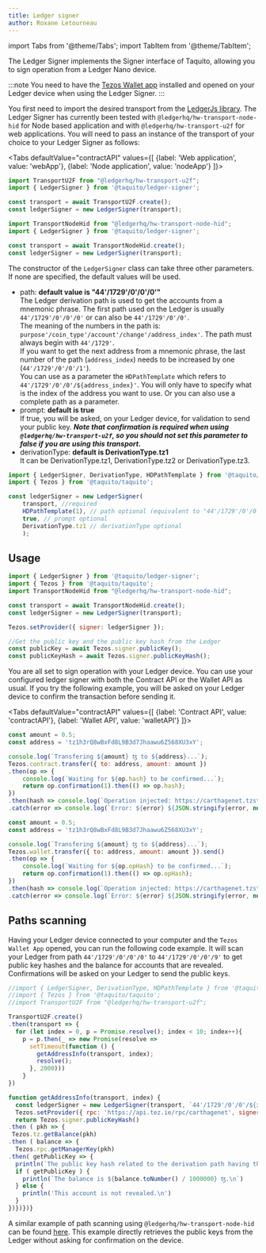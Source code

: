 ```yaml
---
title: Ledger signer
author: Roxane Letourneau
---
```


import Tabs from '@theme/Tabs';
import TabItem from '@theme/TabItem';

The Ledger Signer implements the Signer interface of Taquito, allowing you to sign operation from a Ledger Nano device. 

:::note
You need to have the [Tezos Wallet app](https://support.ledger.com/hc/en-us/articles/360016057774-Tezos-XTZ-) installed and opened on your Ledger device when using the Ledger Signer. 
:::

You first need to import the desired transport from the [LedgerJs library](https://github.com/LedgerHQ/ledgerjs). The Ledger Signer has currently been tested with `@ledgerhq/hw-transport-node-hid` for Node based application and with `@ledgerhq/hw-transport-u2f` for web applications.
You will need to pass an instance of the transport of your choice to your Ledger Signer as follows:

<Tabs
  defaultValue="contractAPI"
  values={[
    {label: 'Web application', value: 'webApp'},
    {label: 'Node application', value: 'nodeApp'}
    ]}>
  <TabItem value="webApp">

 ```js
import TransportU2F from "@ledgerhq/hw-transport-u2f";
import { LedgerSigner } from '@taquito/ledger-signer';

const transport = await TransportU2F.create();
const ledgerSigner = new LedgerSigner(transport);
 ```
 
</TabItem>
  <TabItem value="nodeApp">

 ```js
import TransportNodeHid from "@ledgerhq/hw-transport-node-hid";
import { LedgerSigner } from '@taquito/ledger-signer';

const transport = await TransportNodeHid.create();
const ledgerSigner = new LedgerSigner(transport);
 ```

  </TabItem>
</Tabs>

The constructor of the `LedgerSigner` class can take three other parameters. If none are specified, the default values will be used.

 - path: **default value is "44'/1729'/0'/0'/0'"**  
 The Ledger derivation path is used to get the accounts from a mnemonic phrase. The first path used on the Ledger is usually `44'/1729'/0'/0'/0'` or can also be `44'/1729'/0'/0'`.  
 The meaning of the numbers in the path is: `purpose'/coin_type'/account'/change'/address_index'`. The path must always begin with `44'/1729'`.  
 If you want to get the next address from a mnemonic phrase, the last number of the path (`address_index`) needs to be increased by one (`44'/1729'/0'/0'/1'`).  
 You can use as a parameter the `HDPathTemplate` which refers to `44'/1729'/0'/0'/${address_index}'`. You will only have to specify what is the index of the address you want to use. Or you can also use a complete path as a parameter.
 - prompt: **default is true**  
 If true, you will be asked, on your Ledger device, for validation to send your public key. ***Note that confirmation is required when using `@ledgerhq/hw-transport-u2f`, so you should not set this parameter to false if you are using this transport.***
 - derivationType: **default is DerivationType.tz1**  
 It can be DerivationType.tz1, DerivationType.tz2 or DerivationType.tz3.

```js
import { LedgerSigner, DerivationType, HDPathTemplate } from '@taquito/ledger-signer';
import { Tezos } from '@taquito/taquito';

const ledgerSigner = new LedgerSigner(
    transport, //required
    HDPathTemplate(1), // path optional (equivalent to "44'/1729'/0'/0'/1'")
    true, // prompt optional
    DerivationType.tz1 // derivationType optional
    );
```

## Usage

```js
import { LedgerSigner } from '@taquito/ledger-signer';
import { Tezos } from '@taquito/taquito';
import TransportNodeHid from "@ledgerhq/hw-transport-node-hid";

const transport = await TransportNodeHid.create();
const ledgerSigner = new LedgerSigner(transport);

Tezos.setProvider({ signer: ledgerSigner });

//Get the public key and the public key hash from the Ledger
const publicKey = await Tezos.signer.publicKey();
const publicKeyHash = await Tezos.signer.publicKeyHash();
```

You are all set to sign operation with your Ledger device. You can use your configured ledger signer with both the Contract API or the Wallet API as usual. If you try the following example, you will be asked on your Ledger device to confirm the transaction before sending it.

<Tabs
  defaultValue="contractAPI"
  values={[
    {label: 'Contract API', value: 'contractAPI'},
    {label: 'Wallet API', value: 'walletAPI'}
    ]}>
  <TabItem value="contractAPI">

```js
const amount = 0.5;
const address = 'tz1h3rQ8wBxFd8L9B3d7Jhaawu6Z568XU3xY';

console.log(`Transfering ${amount} ꜩ to ${address}...`);
Tezos.contract.transfer({ to: address, amount: amount })
.then(op => {
    console.log(`Waiting for ${op.hash} to be confirmed...`);
    return op.confirmation(1).then(() => op.hash);
})
.then(hash => console.log(`Operation injected: https://carthagenet.tzstats.com/${hash}`))
.catch(error => console.log(`Error: ${error} ${JSON.stringify(error, null, 2)}`));  
```

</TabItem>
  <TabItem value="walletAPI">

```js
const amount = 0.5;
const address = 'tz1h3rQ8wBxFd8L9B3d7Jhaawu6Z568XU3xY';

console.log(`Transfering ${amount} ꜩ to ${address}...`);
Tezos.wallet.transfer({ to: address, amount: amount }).send()
.then(op => {
    console.log(`Waiting for ${op.opHash} to be confirmed...`);
    return op.confirmation(1).then(() => op.opHash);
})
.then(hash => console.log(`Operation injected: https://carthagenet.tzstats.com/${hash}`))
.catch(error => console.log(`Error: ${error} ${JSON.stringify(error, null, 2)}`));     
```

  </TabItem>
</Tabs>

## Paths scanning

Having your Ledger device connected to your computer and the `Tezos Wallet App` opened, you can run the following code example. It will scan your Ledger from path `44'/1729'/0'/0'/0'` to `44'/1729'/0'/0'/9'` to get public key hashes and the balance for accounts that are revealed. Confirmations will be asked on your Ledger to send the public keys.

```js live noInline
//import { LedgerSigner, DerivationType, HDPathTemplate } from '@taquito/ledger-signer';
//import { Tezos } from '@taquito/taquito';
//import TransportU2F from "@ledgerhq/hw-transport-u2f";

TransportU2F.create()
.then(transport => {
  for (let index = 0, p = Promise.resolve(); index < 10; index++){
    p = p.then(_ => new Promise(resolve =>
      setTimeout(function () {
        getAddressInfo(transport, index);
        resolve();
      }, 2000)))
    }
})

function getAddressInfo(transport, index) {
  const ledgerSigner = new LedgerSigner(transport, `44'/1729'/0'/0'/${index}'`, true, DerivationType.tz1);
  Tezos.setProvider({ rpc: 'https://api.tez.ie/rpc/carthagenet', signer: ledgerSigner });
  return Tezos.signer.publicKeyHash()
.then ( pkh => {
 Tezos.tz.getBalance(pkh)
.then ( balance => {
  Tezos.rpc.getManagerKey(pkh)
.then( getPublicKey => {
  println(`The public key hash related to the derivation path having the index ${index} is ${pkh}.`);
  if ( getPublicKey ) {
    println(`The balance is ${balance.toNumber() / 1000000} ꜩ.\n`)
  } else {
    println('This account is not revealed.\n')
  }
})})})}
```

A similar example of path scanning using `@ledgerhq/hw-transport-node-hid` can be found [here](https://github.com/ecadlabs/taquito/tree/master/example/scan-path-ledger.ts). This example directly retrieves the public keys from the Ledger without asking for confirmation on the device.